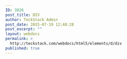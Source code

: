 ```yaml
---
ID: 3826
post_title: DIV
author: TeckStack Admin
post_date: 2015-07-19 12:48:28
post_excerpt: ""
layout: webdocs
permalink: >
  http://teckstack.com/webdocs/html5/elements/d/div
published: true
---
```

